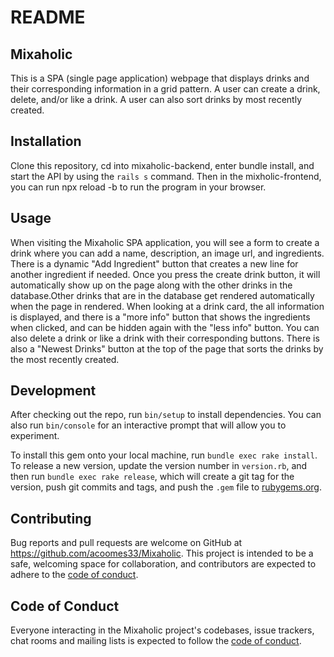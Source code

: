 # README

## Mixaholic

This is a SPA (single page application) webpage that displays drinks and their corresponding information in a grid pattern. A user can create a drink, delete, and/or like a drink. A user can also sort drinks by most recently created.

## Installation

Clone this repository, cd into mixaholic-backend, enter bundle install, and start the API by using the `rails s` command. Then in the mixholic-frontend, you can run npx reload -b to run the program in your browser.

## Usage

When visiting the Mixaholic SPA application, you will see a form to create a drink where you can add a name, description, an image url, and ingredients. There is a dynamic "Add Ingredient" button that creates a new line for another ingredient if needed. Once you press the create drink button, it will automatically show up on the page along with the other drinks in the database.Other drinks that are in the database get rendered automatically when the page in rendered. When looking at a drink card, the all information is displayed, and there is a "more info" button that shows the ingredients when clicked, and can be hidden again with the "less info" button. You can also delete a drink or like a drink with their corresponding buttons. There is also a "Newest Drinks" button at the top of the page that sorts the drinks by the most recently created.



## Development

After checking out the repo, run `bin/setup` to install dependencies. You can also run `bin/console` for an interactive prompt that will allow you to experiment.

To install this gem onto your local machine, run `bundle exec rake install`. To release a new version, update the version number in `version.rb`, and then run `bundle exec rake release`, which will create a git tag for the version, push git commits and tags, and push the `.gem` file to [rubygems.org](https://rubygems.org).

## Contributing

Bug reports and pull requests are welcome on GitHub at https://github.com/acoomes33/Mixaholic. This project is intended to be a safe, welcoming space for collaboration, and contributors are expected to adhere to the [code of conduct](https://github.com/acoomes33/Mixaholic/blob/master/CODE_OF_CONDUCT.md).


## Code of Conduct

Everyone interacting in the Mixaholic project's codebases, issue trackers, chat rooms and mailing lists is expected to follow the [code of conduct](https://github.com/acoomes33/Mixaholic/blob/master/CODE_OF_CONDUCT.md).


